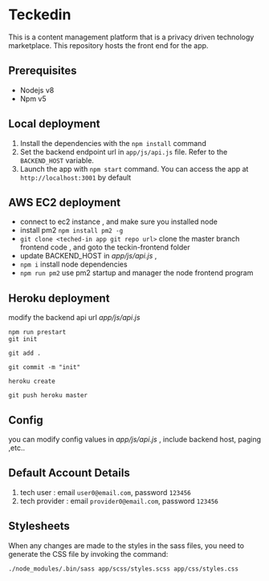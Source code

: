 # Teckedin

This is a content management platform that is a privacy driven technology marketplace. This repository hosts the front end for the app.

## Prerequisites

- Nodejs v8
- Npm v5

## Local deployment

1. Install the dependencies with the `npm install` command
2. Set the backend endpoint url in `app/js/api.js` file. Refer to the `BACKEND_HOST` variable.
3. Launch the app with `npm start` command. You can access the app at `http://localhost:3001` by default

## AWS EC2 deployment

- connect to ec2 instance , and make sure you installed node
- install pm2 `npm install pm2 -g`
- `git clone <teched-in app git repo url>` clone the master branch frontend code , and goto the teckin-frontend folder
- update BACKEND_HOST in *app/js/api.js* ,
- `npm i` install node dependencies
- `npm run pm2` use pm2 startup and manager the node frontend program

## Heroku deployment

modify the backend api url *app/js/api.js*

```shell
npm run prestart
git init

git add .

git commit -m "init"

heroku create

git push heroku master
```

## Config

you can modify config values in *app/js/api.js* , include backend host, paging ,etc..

## Default Account Details

1. tech user : email `user0@email.com`, password `123456`
2. tech provider : email `provider0@email.com`, password `123456`

## Stylesheets

When any changes are made to the styles in the sass files, you need to generate the CSS file by invoking the command:

```bash
./node_modules/.bin/sass app/scss/styles.scss app/css/styles.css
```
